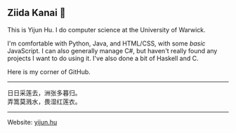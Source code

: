 ## Ziida Kanai 🐉

This is Yijun Hu. I do computer science at the University of Warwick.

I'm comfortable with Python, Java, and HTML/CSS, with some *basic* JavaScript. I can also generally manage C#, but haven't really found any projects I want to do using it. I've also done a bit of Haskell and C. 

Here is my corner of GitHub.

-----

日日采莲去，洲张多暮归。  
弄篙莫溅水，畏湿红莲衣。

-----

Website: [yijun.hu](https://yijun.hu)
